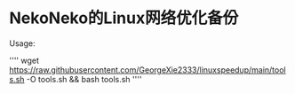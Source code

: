 # NekoNeko的Linux网络优化备份
Usage:

''''
wget https://raw.githubusercontent.com/GeorgeXie2333/linuxspeedup/main/tools.sh -O tools.sh && bash tools.sh
''''

